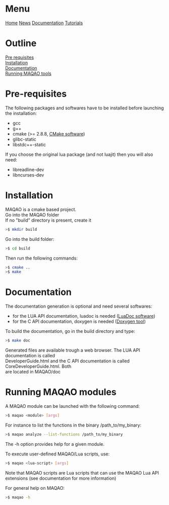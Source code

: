 # Menu

[Home](index.md)
[News](news.md)
[Documentation](documentation.md)
[Tutorials](tutorials.md)

# Outline

[Pre requisites](#pre-requisites)   
[Installation](#installation)   
[Documentation](#documentation)   
[Running MAQAO tools](#running-maqao-tools)

# Pre-requisites
The following packages and softwares have to be installed before launching the installation:
- gcc
- g++
- cmake (>= 2.8.8, [CMake software](http://www.cmake.org/cmake/resources/software.html "CMake download page"))
- glibc-static
- libstdc++-static  
 
If you choose the original lua package (and not luajit) then you will also need:   
- libreadline-dev
- libncurses-dev

# Installation
MAQAO is a cmake based project.   
Go into the MAQAO folder   
If no "build" directory is present, create it
```bash
>$ mkdir build
```
Go into the build folder:
```bash
>$ cd build
```
Then run the following commands:
```bash
>$ cmake ..
>$ make
```

# Documentation
The documentation generation is optional and need several softwares:
- for the LUA API documentation, luadoc is needed ([LuaDoc software](http://keplerproject.github.com/luadoc/ "LuaDoc home page"))
- for the C API documentation, doxygen is needed ([Doxygen tool](http://www.stack.nl/~dimitri/doxygen/ "Doxygen home page"))

To build the documentation, go in the build directory and type:
```bash
>$ make doc
```
Generated files are available trough a web browser. The LUA API documentation is called   
DeveloperGuide.html and the C API documentation is called CoreDeveloperGuide.html. Both   
are located in MAQAO/doc

# Running MAQAO modules
A MAQAO module can be launched with the following command:
```bash
>$ maqao <module> [args]
```
For instance to list the functions in the binary /path_to/my_binary:
```bash
>$ maqao analyze --list-functions /path_to/my_binary
```


The -h option provides help for a given module.   


To execute user-defined MAQAO/Lua scripts, use:
```bash
>$ maqao <lua-script> [args]
```
Note that MAQAO scripts are Lua scripts that can use the MAQAO Lua API extensions (see documentation for more information)   


For general help on MAQAO:
```bash
>$ maqao -h
```
